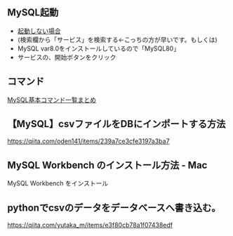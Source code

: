 ## MySQL起動
- [起動しない場合](https://qiita.com/SawadaMiyuu/items/049b73ad9a0d972638b7)
- (検索欄から「サービス」を検索する←こっちの方が早いです。もしくは)
- MySQL var8.0をインストールしているので「MySQL80」
- サービスの、開始ボタンをクリック

## コマンド
[MySQL基本コマンド一覧まとめ](https://qiita.com/yuzooho/items/5d608f3b84a2037cada0)

## 【MySQL】csvファイルをDBにインポートする方法
https://qiita.com/oden141/items/239a7ce3cfe3197a3ba7

## MySQL Workbench のインストール方法 - Mac
MySQL Workbench をインストール

## pythonでcsvのデータをデータベースへ書き込む。
https://qiita.com/yutaka_m/items/e3f80cb78a1f07438edf